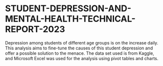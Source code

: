 # STUDENT-DEPRESSION-AND-MENTAL-HEALTH-TECHNICAL-REPORT-2023
Depression among students of different age groups is on the increase daily. This analysis aims to fine-tune the causes of this student depression and offer a possible solution to the menace. The data set used is from Kaggle, and Microsoft Excel was used for the analysis using pivot tables and charts.
